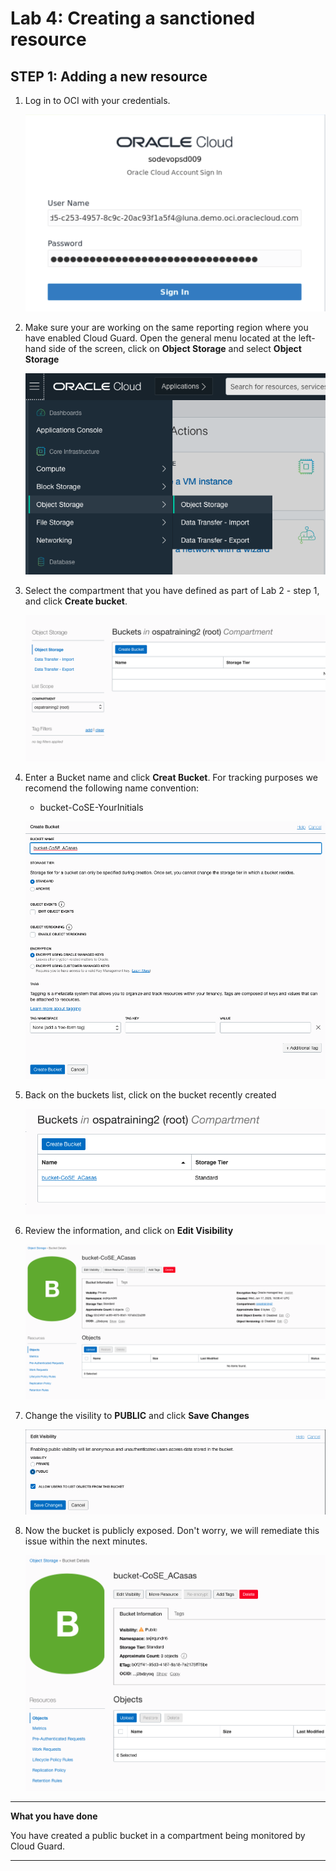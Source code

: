 # Lab 4: Creating a sanctioned resource

## STEP 1: Adding a new resource


1. Log in to OCI with your credentials.

    ![](./images/luna_credentials_2.png)

2. Make sure your are working on the same reporting region where you have enabled Cloud Guard. Open the general menu located at the left-hand side of the screen, click on **Object Storage** and select **Object Storage**
   
   ![](./images/b1.png)

3. Select the compartment that you have defined as part of Lab 2 - step 1, and click **Create bucket**. 
   
   ![](./images/b2.png)


4. Enter a Bucket name and click **Creat Bucket**. For tracking purposes we recomend the following name convention:
   
    * bucket-CoSE-YourInitials 
  
    ![](./images/b3.png)

5. Back on the buckets list, click on the bucket recently created
   
    ![](./images/b4.png)

6. Review the information, and click on **Edit Visibility**
      
    ![](./images/b5.png)

7.  Change the visility to **PUBLIC** and click **Save Changes**
    
    ![](./images/b6.png)

8.  Now the bucket is publicly exposed. Don't worry, we will remediate this issue within the next minutes.

    ![](./images/b7.png)

******

**What you have done**

You have created a public bucket in a compartment being monitored by Cloud Guard.

******